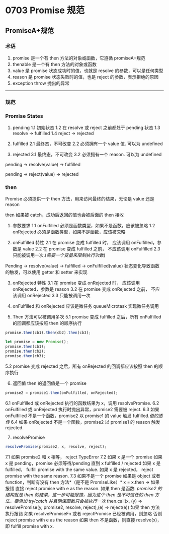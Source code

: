 # 0703 Promise 规范

## PromiseA+规范

### 术语

1. promise 是一个有 then 方法的对象或函数，它遵循 promiseA+规范
2. thenable 是一个有 then 方法的对象或函数
3. value 是 promise 状态成功时的值，也就是 resolve 的参数，可以是任何类型
4. reason 是 promise 状态失败时的值，也是 reject 的参数，表示拒绝的原因
5. exception throw 抛出的异常

---

### 规范

### Promise States

1. pending
   1.1 初始状态
   1.2 在 resolve 或 reject 之前都处于 pending 状态
   1.3 resolve -> fulfilled
   1.4 reject -> rejected

2. fulfilled
   2.1 最终态，不可改变
   2.2 必须拥有一个 value 值. 可以为 undefined
3. rejected
   3.1 最终态，不可改变
   3.2 必须拥有一个 reason. 可以为 undefined

pending -> resolve(value) -> fulfilled

pending -> reject(value) -> rejected

### then

Promise 必须提供一个 then 方法，用来访问最终的结果，无论是 value 还是 reason

then 如果被 catch，成功后返回的值也会被后面的 then 接收

1. 参数要求
   1.1 onFulfilled 必须是函数类型，如果不是函数，应该被忽略
   1.2 onRejected 必须是函数类型，如果不是函数，应该被忽略

2. onFulfilled 特性
   2.1 在 promise 变成 fulfilled 时， 应该调用 onFulfilled，参数是 value
   2.2 在 promise 变成 fulfilled 之前， 不应该调用 onFulfilled
   2.3 只能被调用一次.(_需要一个变量来限制执行次数_)

Pending -> resolve(value) -> fulfilled -> onFulfilled(value)
状态变化导致函数的触发，可以使用 getter 和 setter 来实现

3. onRejected 特性
   3.1 在 promise 变成 onRejected 时， 应该调用 onRejected，参数是 reason
   3.2 在 promise 变成 onRejected 之前， 不应该调用 onRejected
   3.3 只能被调用一次

4. onFulfilled 和 onRejected 应该是微任务
   queueMicrotask 实现微任务调用

5. Then 方法可以被调用多次
   5.1 promise 变成 fulfilled 之后，所有 onFulfilled 的回调都应该按照 then 的顺序执行

```js
promise.then(cb1).then(cb2).then(cb3);

let promise = new Promise();
promise.then(cb1);
promise.then(cb2);
promise.then(cb3);
```

5.2 promise 变成 rejected 之后，所有 onRejected 的回调都应该按照 then 的顺序执行

6. 返回值
   then 的返回值是一个 promise

```js
promise2 = promise1.then(onFulfilled, onRejected);
```

6.1 onFulfilled 或 onRejected 执行的函数结果为 x，调用 resolvePromise.
6.2 onFulfilled 或 onRejected 执行时抛出异常，promise2 需要被 reject.
6.3 如果 onFulfilled 不是一个函数，promise2 以 promise1 的 value 触发 fulfilled._值的透传_
6.4 如果 onRejected 不是一个函数，promise2 以 promise1 的 reason 触发 rejected.

7. resolvePromise

```js
resolvePromise(promise2, x, resolve, reject);
```

7.1 如果 promise2 和 x 相等， reject TypeError
7.2 如果 x 是一个 promise
如果 x 是 pending，promise 必须等待/pending 直到 x fulfilled / rejected
如果 x 是 fulfilled， fulfill promise with the same value.
如果 x 是 rejected， reject promise with the same reason.
7.3 如果不是一个 promise
如果是 object 或者 function，判断有没有 then 方法*（是不是 PromiseLike）*
x = x.then -> 如果报错 直接 reject promise with e as the reason.
如果 then 是函数: _promise2 的结构就是 then 的结果，这一步可能报错，因为这个 then 是不可信任的 then 方法，要添加 try/catch 并且确保函数只会被执行一次_
then.call(x, (y) => resolvePromise(y, promise2, resolve, reject),(e) => reject(e))
如果 then 方法执行报错
如果 resolvePromiseFn 或者 rejectPromise 已经被调用，则忽略
否则 reject promise with e as the reason
如果 then 不是函数，则直接 resolve(x)，即 fulfill promise with x.
